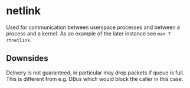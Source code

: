 # netlink

Used for communication between userspace processes and between a process and a kernel. As an example of the later instance see `man 7 rtnetlink`.

## Downsides

Delivery is not guaranteed, in particular may drop packets if queue is full. This is different from e.g. DBus which would block the caller in this case.
